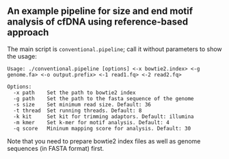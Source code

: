 ## An example pipeline for size and end motif analysis of cfDNA using reference-based approach

The main script is `conventional.pipeline`; call it without parameters to show the usage:
```
Usage: ./conventional.pipeline [options] <-x bowtie2.index> <-g genome.fa> <-o output.prefix> <-1 read1.fq> <-2 read2.fq>

Options:
  -x path    Set the path to bowtie2 index
  -g path    Set the path to the fasta sequence of the genome
  -s size    Set minimum read size. Default: 36
  -t thread  Set running threads. Default: 8
  -k kit     Set kit for trimming adaptors. Default: illumina
  -m kmer    Set k-mer for motif analysis. Default: 4
  -q score   Mininum mapping score for analysis. Default: 30

```
Note that you need to prepare bowtie2 index files as well as genome sequences (in FASTA format) first.

